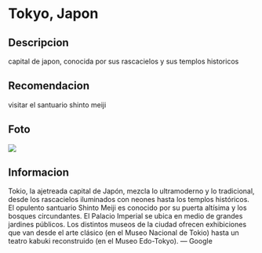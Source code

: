 # Tokyo, Japon

## Descripcion
capital de japon, conocida por sus rascacielos y sus templos historicos

## Recomendacion
visitar el santuario shinto meiji 

## Foto
![](https://encrypted-tbn1.gstatic.com/licensed-image?q=tbn:ANd9GcSqXCI4JyDPsxfoe5c6g45bApUYW2TEy22voSarNawVxfN24zIOwbp6PaKyX0xmyUgTVi3W5v_atrEwJ174ko4wfktUoo_K7EiJOqtcgg)

## Informacion
Tokio, la ajetreada capital de Japón, mezcla lo ultramoderno y lo tradicional, desde los rascacielos iluminados con neones hasta los templos históricos. El opulento santuario Shinto Meiji es conocido por su puerta altísima y los bosques circundantes. El Palacio Imperial se ubica en medio de grandes jardines públicos. Los distintos museos de la ciudad ofrecen exhibiciones que van desde el arte clásico (en el Museo Nacional de Tokio) hasta un teatro kabuki reconstruido (en el Museo Edo-Tokyo). ― Google

